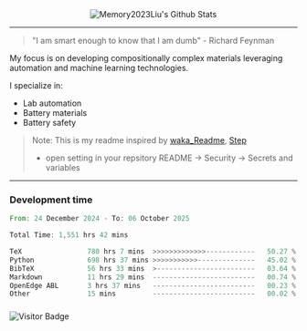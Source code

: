 <div align="center">
    <img align="center" src="https://github-readme-stats.vercel.app/api?username=Memory2023Liu&show_icons=true&count_private=true&hide_border=true" alt="Memory2023Liu's Github Stats"></img>
</div>

---

> "I am smart enough to know that I am dumb" - Richard Feynman 

My focus is on developing compositionally complex materials leveraging automation and machine learning technologies.

I specialize in:
- Lab automation
- Battery materials
- Battery safety

> Note: This is my readme inspired by [waka_Readme](https://github.com/marketplace/actions/waka-readme), [Step](https://github.com/orgs/community/discussions/116451)
> - open setting in your repsitory README -> Security -> Secrets and variables

---

### Development time
<!--START_SECTION:waka-->

```rust
From: 24 December 2024 - To: 06 October 2025

Total Time: 1,551 hrs 42 mins

TeX                780 hrs 7 mins  >>>>>>>>>>>>>------------   50.27 %
Python             698 hrs 37 mins >>>>>>>>>>>--------------   45.02 %
BibTeX             56 hrs 33 mins  >------------------------   03.64 %
Markdown           11 hrs 29 mins  -------------------------   00.74 %
OpenEdge ABL       3 hrs 37 mins   -------------------------   00.23 %
Other              15 mins         -------------------------   00.02 %
```

<!--END_SECTION:waka-->

### 

![Visitor Badge](https://visitor-badge.laobi.icu/badge?page_id=Memory2023Liu.Memory2023Liu)
